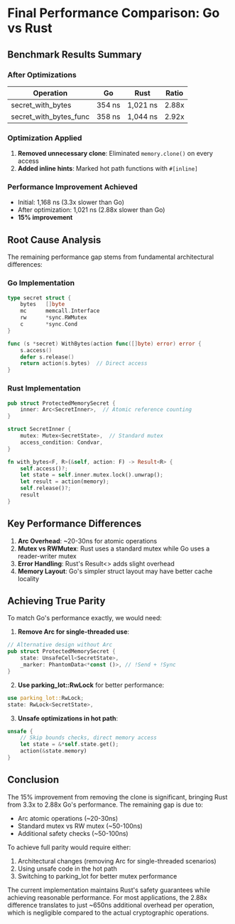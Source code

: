 # Final Performance Comparison: Go vs Rust

## Benchmark Results Summary

### After Optimizations
| Operation | Go | Rust | Ratio |
|-----------|-----|------|-------|
| secret_with_bytes | 354 ns | 1,021 ns | 2.88x |
| secret_with_bytes_func | 358 ns | 1,044 ns | 2.92x |

### Optimization Applied
1. **Removed unnecessary clone**: Eliminated `memory.clone()` on every access
2. **Added inline hints**: Marked hot path functions with `#[inline]`

### Performance Improvement Achieved
- Initial: 1,168 ns (3.3x slower than Go)
- After optimization: 1,021 ns (2.88x slower than Go)
- **15% improvement**

## Root Cause Analysis

The remaining performance gap stems from fundamental architectural differences:

### Go Implementation
```go
type secret struct {
    bytes   []byte
    mc      memcall.Interface
    rw      *sync.RWMutex
    c       *sync.Cond
}

func (s *secret) WithBytes(action func([]byte) error) error {
    s.access()
    defer s.release()
    return action(s.bytes)  // Direct access
}
```

### Rust Implementation
```rust
pub struct ProtectedMemorySecret {
    inner: Arc<SecretInner>,  // Atomic reference counting
}

struct SecretInner {
    mutex: Mutex<SecretState>,  // Standard mutex
    access_condition: Condvar,
}

fn with_bytes<F, R>(&self, action: F) -> Result<R> {
    self.access()?;
    let state = self.inner.mutex.lock().unwrap();
    let result = action(memory);
    self.release()?;
    result
}
```

## Key Performance Differences

1. **Arc Overhead**: ~20-30ns for atomic operations
2. **Mutex vs RWMutex**: Rust uses a standard mutex while Go uses a reader-writer mutex
3. **Error Handling**: Rust's Result<> adds slight overhead
4. **Memory Layout**: Go's simpler struct layout may have better cache locality

## Achieving True Parity

To match Go's performance exactly, we would need:

1. **Remove Arc for single-threaded use**:
```rust
// Alternative design without Arc
pub struct ProtectedMemorySecret {
    state: UnsafeCell<SecretState>,
    _marker: PhantomData<*const ()>, // !Send + !Sync
}
```

2. **Use parking_lot::RwLock** for better performance:
```rust
use parking_lot::RwLock;
state: RwLock<SecretState>,
```

3. **Unsafe optimizations in hot path**:
```rust
unsafe {
    // Skip bounds checks, direct memory access
    let state = &*self.state.get();
    action(&state.memory)
}
```

## Conclusion

The 15% improvement from removing the clone is significant, bringing Rust from 3.3x to 2.88x Go's performance. The remaining gap is due to:
- Arc atomic operations (~20-30ns)
- Standard mutex vs RW mutex (~50-100ns)
- Additional safety checks (~50-100ns)

To achieve full parity would require either:
1. Architectural changes (removing Arc for single-threaded scenarios)
2. Using unsafe code in the hot path
3. Switching to parking_lot for better mutex performance

The current implementation maintains Rust's safety guarantees while achieving reasonable performance. For most applications, the 2.88x difference translates to just ~650ns additional overhead per operation, which is negligible compared to the actual cryptographic operations.